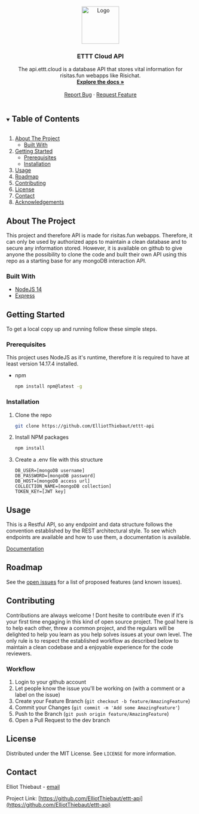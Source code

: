 <!-- PROJECT LOGO -->
<br />
<p align="center">
  <a href="https://github.com/ElliotThiebaut/ettt-api">
    <img src="https://i.imgur.com/znMLazJ_d.webp?maxwidth=760&fidelity=grand" alt="Logo" width="100" height="100">
  </a>

<h3 align="center">ETTT Cloud API</h3>

  <p align="center">
    The api.ettt.cloud is a database API that stores vital information for risitas.fun webapps like Risichat.
    <br />
    <a href="https://ettt-cloud.stoplight.io/docs/ettt-cloud-api"><strong>Explore the docs »</strong></a>
    <br />
    <br />
    <a href="https://github.com/ElliotThiebaut/ettt-api/issues">Report Bug</a>
    ·
    <a href="https://github.com/ElliotThiebaut/ettt-api/issues">Request Feature</a>
  </p>



<!-- TABLE OF CONTENTS -->
<details open="open">
  <summary><h2 style="display: inline-block">Table of Contents</h2></summary>
  <ol>
    <li>
      <a href="#about-the-project">About The Project</a>
      <ul>
        <li><a href="#built-with">Built With</a></li>
      </ul>
    </li>
    <li>
      <a href="#getting-started">Getting Started</a>
      <ul>
        <li><a href="#prerequisites">Prerequisites</a></li>
        <li><a href="#installation">Installation</a></li>
      </ul>
    </li>
    <li><a href="#usage">Usage</a></li>
    <li><a href="#roadmap">Roadmap</a></li>
    <li><a href="#contributing">Contributing</a></li>
    <li><a href="#license">License</a></li>
    <li><a href="#contact">Contact</a></li>
    <li><a href="#acknowledgements">Acknowledgements</a></li>
  </ol>
</details>



<!-- ABOUT THE PROJECT -->
## About The Project


This project and therefore API is made for risitas.fun webapps. Therefore, it can only be used by authorized apps to maintain a clean database and to secure any information stored. However, it is available on github to give anyone the possibility to clone the code and built their own API using this repo as a starting base for any mongoDB interaction API.


### Built With

* [NodeJS 14](https://nodejs.org/en/)
* [Express](https://expressjs.com/)



<!-- GETTING STARTED -->
## Getting Started

To get a local copy up and running follow these simple steps.

### Prerequisites

This project uses NodeJS as it's runtime, therefore it is required to have at least version 14.17.4 installed.
* npm
  ```sh
  npm install npm@latest -g
  ```

### Installation

1. Clone the repo
   ```sh
   git clone https://github.com/ElliotThiebaut/ettt-api
   ```
2. Install NPM packages
   ```sh
   npm install
   ```

3. Create a .env file with this structure
   ```dotenv
   DB_USER=[mongoDB username]
   DB_PASSWORD=[mongoDB password]
   DB_HOST=[mongoDB access url]
   COLLECTION_NAME=[mongoDB collection]
   TOKEN_KEY=[JWT key]
   ```



<!-- USAGE EXAMPLES -->
## Usage

This is a Restful API, so any endpoint and data structure follows the convention established by the REST architectural style. To see which endpoints are available and how to use them, a documentation is available.

[Documentation](https://ettt-cloud.stoplight.io/docs/ettt-cloud-api)



<!-- ROADMAP -->
## Roadmap

See the [open issues](https://github.com/ElliotThiebaut/ettt-api/issues) for a list of proposed features (and known issues).



<!-- CONTRIBUTING -->
## Contributing

Contributions are always welcome ! Dont hesite to contribute even if it's your first time engaging in this kind of open source project. The goal here is to help each other, threw a common project, and the regulars will be delighted to help you learn as you help solves issues at your own level. The only rule is to respect the established workflow as described below to maintain a clean codebase and a enjoyable experience for the code reviewers. 

### Workflow
1. Login to your github account
2. Let people know the issue you'll be working on (with a comment or a label on the issue)
3. Create your Feature Branch (`git checkout -b feature/AmazingFeature`)
4. Commit your Changes (`git commit -m 'Add some AmazingFeature'`)
5. Push to the Branch (`git push origin feature/AmazingFeature`)
6. Open a Pull Request to the dev branch



<!-- LICENSE -->
## License

Distributed under the MIT License. See `LICENSE` for more information.



<!-- CONTACT -->
## Contact

Elliot Thiebaut - [email](mailto:hello@elliotthiebaut.com)

Project Link: [https://github.com/ElliotThiebaut/ettt-api](https://github.com/ElliotThiebaut/ettt-api)
